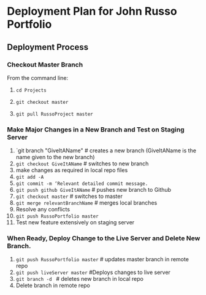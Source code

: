 # Deployment Plan for John Russo Portfolio

## Deployment Process

### Checkout Master Branch

From the command line:

1. `cd Projects`
   
2. `git checkout master`
3. `git pull RussoProject master`
   
### Make Major Changes in a New Branch and Test on Staging Server

1. `git branch "GiveItAName"  # creates a new branch
  (GiveItAName is the name given to the new branch)
2. `git checkout GiveItAName`  # switches to new branch
3. make changes as required in local repo files
4. `git add -A`
5. `git commit -m ‘Relevant detailed commit message.`
6. `git push github GiveItAName`  # pushes new branch to Github
7. `git checkout master` # switches to master
8. `git merge relevantBranchName`  # merges local branches
  1. Resolve any conflicts
8. `git push RussoPortfolio master`
9. Test new feature extensively on staging server

###  When Ready, Deploy Change to the Live Server and Delete New Branch.
1. `git push RussoPortfolio master`  # updates master branch in remote repo
2. `git push liveServer master` #Deploys changes to live server
3. `git branch -d `  # deletes new branch in local repo
4. Delete branch in remote repo
  